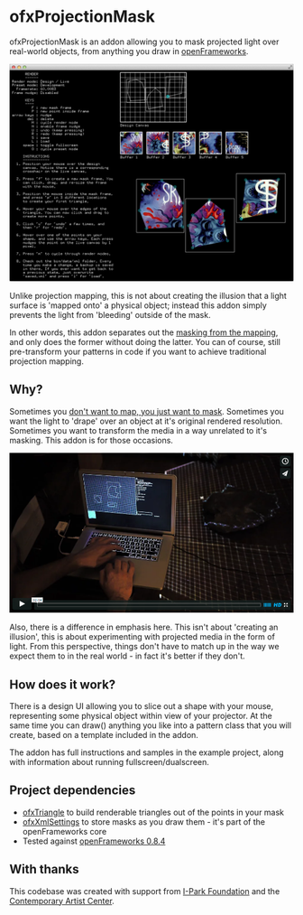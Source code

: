 ofxProjectionMask
=================
ofxProjectionMask is an addon allowing you to mask projected light over real-world objects, from anything you draw in [openFrameworks](http://openframeworks.cc/).

![A screenshot of the mask designer UI](screenshot.png)

Unlike projection mapping, this is not about creating the illusion that a light surface is 'mapped onto' a physical object; instead this addon simply prevents the light from 'bleeding' outside of the mask.

In other words, this addon separates out the [masking from the mapping](http://jahya.net/blog/?2014-10-projection-masking-not-projection), and only does the former without doing the latter. You can of course, still pre-transform your patterns in code if you want to achieve traditional projection mapping.

Why?
----
Sometimes you [don't want to map, you just want to mask](http://jahya.net/blog/?2014-10-projection-masking-not-projection). Sometimes you want the light to 'drape' over an object at it's original rendered resolution. Sometimes you want to transform the media in a way unrelated to it's masking. This addon is for those occasions.

[![See a demo of the addon over rocks](/vimeo.png)](https://vimeo.com/109387735)

Also, there is a difference in emphasis here. This isn't about 'creating an illusion', this is about experimenting with projected media in the form of light. From this perspective, things don't have to match up in the way we expect them to in the real world - in fact it's better if they don't.

How does it work?
-----------------
There is a design UI allowing you to slice out a shape with your mouse, representing some physical object within view of your projector. At the same time you can draw() anything you like into a pattern class that you will create, based on a template included in the addon.

The addon has full instructions and samples in the example project, along with information about running fullscreen/dualscreen.

Project dependencies
--------------------
- [ofxTriangle](https://github.com/obviousjim/ofxTriangle) to build renderable triangles out of the points in your mask
- [ofxXmlSettings](http://www.openframeworks.cc/documentation/ofxXmlSettings/ofxXmlSettings.html) to store masks as you draw them - it's part of the openFrameworks core
- Tested against [openFrameworks 0.8.4](http://openframeworks.cc/download/)

With thanks
-----------
This codebase was created with support from [I-Park Foundation](http://www.i-park.org/) and the [Contemporary Artist Center](http://www.cactroy.org/).